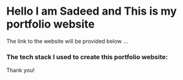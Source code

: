 # Hello I am Sadeed and This is my portfolio website

The link to the website will be provided below
...

### The tech stack I used to create this portfolio website:


Thank you!